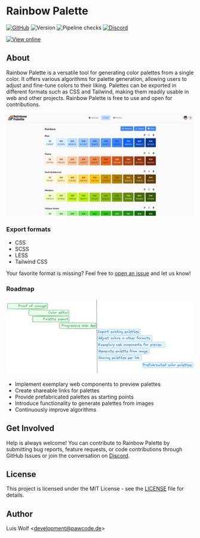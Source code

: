 # Rainbow Palette

[![GitHub](https://img.shields.io/github/license/pawcoding/rainbow-palette?color=brightgreen)](https://github.com/pawcoding/rainbow-palette/blob/main/LICENSE)
![Version](https://img.shields.io/github/package-json/v/pawcoding/rainbow-palette/master?label=version)
![Pipeline checks](https://img.shields.io/github/actions/workflow/status/pawcoding/rainbow-palette/test.yaml?branch=main)
[![Discord](https://badgen.net/discord/members/GzgTh4hxrx)](https://discord.gg/GzgTh4hxrx)

[![View online](https://img.shields.io/badge/view--online-blue)](https://rainbow-palette.app/)

<!-- [![Storybook](https://img.shields.io/badge/storybook-deeppink)](https://www.chromatic.com/library?appId=6433ad418729acb1feba1f24) -->

## About

Rainbow Palette is a versatile tool for generating color palettes from a single color.
It offers various algorithms for palette generation, allowing users to adjust and fine-tune colors to their liking.
Palettes can be exported in different formats such as CSS and Tailwind, making them readily usable in web and other projects.
Rainbow Palette is free to use and open for contributions.

![Rainbow Palette](/assets/screenshot.png)

### Export formats

- CSS
- SCSS
- LESS
- Tailwind CSS

Your favorite format is missing? Feel free to [open an issue](https://github.com/pawcoding/Rainbow-Palette/issues?q=is%3Aissue+is%3Aopen+label%3Atype%2Ffeature-export+) and let us know!

### Roadmap

![Roadmap](/assets/roadmap.png)

- Implement exemplary web components to preview palettes
- Create shareable links for palettes
- Provide prefabricated palettes as starting points
- Introduce functionality to generate palettes from images
- Continuously improve algorithms

## Get Involved

Help is always welcome! You can contribute to Rainbow Palette by submitting bug reports, feature requests, or code contributions through GitHub Issues or join the conversation on [Discord](https://discord.gg/GzgTh4hxrx).

## License

This project is licensed under the MIT License - see the [LICENSE](LICENSE) file for details.

## Author

Luis Wolf &lt;development@pawcode.de&gt;
